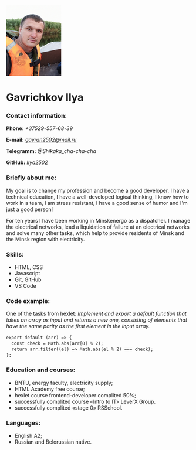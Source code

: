 ![foto](AVA2.png)

# Gavrichkov Ilya

### Contact information:
**Phone:** *+37529-557-68-39*

**E-mail:** *gavran2502@mail.ru*

**Telegramm:** *@Shikaka_cha-cha-cha*

**GitHub:** *[Ilya2502](https://github.com/Ilya2502)*

### Briefly about me:

My goal is to change my profession and become a good developer. I have a technical education, I have a well-developed logical thinking, I know how to work in a team, I am stress resistant, I have a good sense of humor and I'm just a good person!

For ten years I have been working in Minskenergo as a dispatcher. I manage the electrical networks, lead a liquidation of failure at an electrical networks and solve many other tasks, which help to provide residents of Minsk and the Minsk region with electricity.

### Skills:

* HTML, CSS
* Javascript
* Git, GitHub
* VS Code

### Code example:

One of the tasks from hexlet: *Implement and export a default function that takes an array as input and returns a new one, consisting of elements that have the same parity as the first element in the input array.*

```
export default (arr) => {
  const check = Math.abs(arr[0] % 2);
  return arr.filter((el) => Math.abs(el % 2) === check);
};
```

### Education and courses:

* BNTU, energy faculty, electricity supply;
* HTML Academy free course;
* hexlet course frontend-developer complited 50%;
* successfully complited course «Intro to IT» LeverX Group.
* successfully complited «stage 0» RSSchool.


### Languages:

* English A2;
* Russian and Belorussian native.